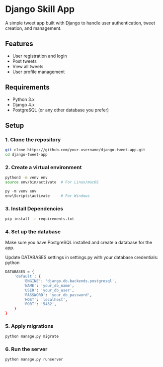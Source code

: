 # Django Skill App

A simple tweet app built with Django to handle user authentication, tweet creation, and management.

## Features

- User registration and login
- Post tweets
- View all tweets
- User profile management

## Requirements

- Python 3.x
- Django 4.x
- PostgreSQL (or any other database you prefer)

## Setup

### 1. Clone the repository
```bash
git clone https://github.com/your-username/django-tweet-app.git
cd django-tweet-app
```

### 2. Create a virtual environment

```bash
python3 -m venv env
source env/bin/activate  # For Linux/macOS
```

```powershell
py -m venv env
env\Scripts\activate     # For Windows
```

### 3. Install Dependencies

```bash
pip install -r requirements.txt
```

### 4. Set up the database
Make sure you have PostgreSQL installed and create a database for the app.

Update DATABASES settings in settings.py with your database credentials:
python

```bash
DATABASES = {
    'default': {
        'ENGINE': 'django.db.backends.postgresql',
        'NAME': 'your_db_name',
        'USER': 'your_db_user',
        'PASSWORD': 'your_db_password',
        'HOST': 'localhost',
        'PORT': '5432',
    }
}
```

### 5. Apply migrations

```bash
python manage.py migrate
```

### 6. Run the server
```bash
python manage.py runserver
```

